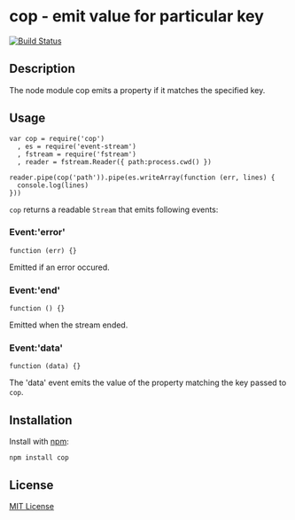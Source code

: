 # cop - emit value for particular key

[![Build Status](https://secure.travis-ci.org/michaelnisi/cop.png)](http://travis-ci.org/michaelnisi/cop)

## Description

The node module cop emits a property if it matches the specified key.

## Usage

    var cop = require('cop')
      , es = require('event-stream')
      , fstream = require('fstream')
      , reader = fstream.Reader({ path:process.cwd() })

    reader.pipe(cop('path')).pipe(es.writeArray(function (err, lines) {
      console.log(lines)
    }))

`cop` returns a readable `Stream` that emits following events:

### Event:'error'

    function (err) {}

Emitted if an error occured.

### Event:'end'

    function () {}

Emitted when the stream ended.

### Event:'data'

    function (data) {}

The 'data' event emits the value of the property matching the key passed to `cop`. 

## Installation

Install with [npm](http://npmjs.org/):

    npm install cop

## License

[MIT License](https://raw.github.com/michaelnisi/cop/master/LICENSE)
